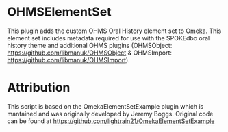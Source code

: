 # OHMSElementSet
This plugin adds the custom OHMS Oral History element set to Omeka.  This element set includes metadata required for use with the SPOKEdbo oral history theme and additional OHMS plugins (OHMSObject: https://github.com/libmanuk/OHMSObject & OHMSImport: https://github.com/libmanuk/OHMSImport). 

# Attribution

This script is based on the OmekaElementSetExample plugin which is mantained and was originally developed by Jeremy Boggs. Original code can be found at https://github.com/lightrain21/OmekaElementSetExample
